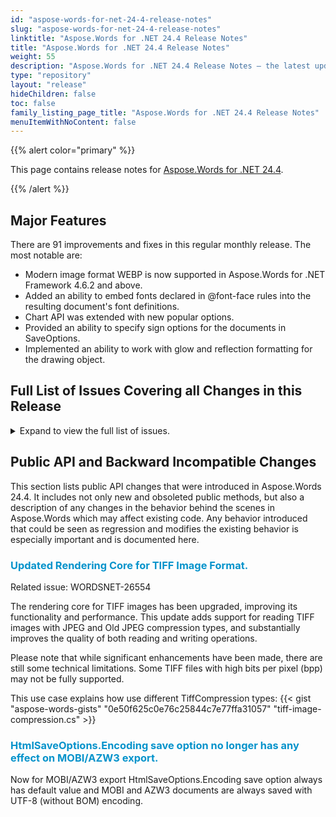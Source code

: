 ```yaml
---
id: "aspose-words-for-net-24-4-release-notes"
slug: "aspose-words-for-net-24-4-release-notes"
linktitle: "Aspose.Words for .NET 24.4 Release Notes"
title: "Aspose.Words for .NET 24.4 Release Notes"
weight: 55
description: "Aspose.Words for .NET 24.4 Release Notes – the latest updates and fixes."
type: "repository"
layout: "release"
hideChildren: false
toc: false
family_listing_page_title: "Aspose.Words for .NET 24.4 Release Notes"
menuItemWithNoContent: false
---
```


{{% alert color="primary" %}}

This page contains release notes for [Aspose.Words for .NET 24.4](https://www.nuget.org/packages/Aspose.Words/24.4.0).

{{% /alert %}}

## Major Features

There are 91 improvements and fixes in this regular monthly release. The most notable are:

- Modern image format WEBP is now supported in Aspose.Words for .NET Framework 4.6.2 and above.
- Added an ability to embed fonts declared in @font-face rules into the resulting document's font definitions.
- Chart API was extended with new popular options.
- Provided an ability to specify sign options for the documents in SaveOptions.
- Implemented an ability to work with glow and reflection formatting for the drawing object.

## Full List of Issues Covering all Changes in this Release

<details>
<summary>Expand to view the full list of issues.</summary>

|Key|Summary|Category|
| :- | :- | :- |
|WORDSNET-25900|Consider providing a property to specify digital hash algorithm used by a digital signature in DigitalSignatureUtil.|New Feature
|WORDSNET-20004|Add property ExportTextInputFormFieldAsText to HtmlFixedSaveOptions|New Feature
|WORDSNET-8059|Support of CSS3 font-face Rule|New Feature
|WORDSNET-13662|Add feature to change the font size and name of text in the chart|New Feature
|WORDSNET-26707|Implement WebP format support for NET Framework 4.6, NET Standard 2.0, NET 6.0 and above assembly|New Feature
|WORDSNET-26172|Add public API to get/set MirrorIndents paragraph property|New Feature
|WORDSNET-26569|Add the ability to set font formatting, as well as fill and stroke for the remaining chart elements|New Feature
|WORDSNET-25896|Consider providing sign document option in SaveOptions for DOC, DOCX, ODT and XPS as we have for PDF|New Feature
|WORDSNET-24707|New method for removing blank pages|New Feature
|WORDSNET-6697|Consider reading linked web fonts during importing HTML|New Feature
|WORDSNET-20263|Images render as corss after docx to DOC/PDF|Enhencement
|WORDSNET-23266|ArgumentException is thrown upon insertion an image|Enhencement
|WORDSNET-25658|Last table column is partially clipped at right after rendering|Enhencement
|WORDSNET-26621|Get coordinates of bounding box for TTGlyph|Enhencement
|WORDSNET-21319|Different table height in AW PDF output|Enhencement
|WORDSNET-26757|DOCX to MD: Tables are not indented|Bug
|WORDSNET-21285|Image is lost after conversion from DOCX to HtmlFixed|Bug
|WORDSNET-24629|Images are replaced by the red crosses on conversion from DOCX to PDF|Bug
|WORDSNET-26207|JPEG image is rendered as a red cross|Bug
|WORDSNET-25642|Part of content is moved to previous page|Bug
|WORDSNET-26600|GIF image cannot be inserted into the document|Bug
|WORDSNET-25552|XML document is detected as TEXT by FileFormatUtil.DetectFileFormat|Bug
|WORDSNET-23293|Position of tabstops in footer is wrong |Bug
|WORDSNET-18272|Positioning issue of full-width punctuations after conversion from Word Document to PDF|Bug
|WORDSNET-18858|Different line wrapping in a hyphenated document causes different page count in AW layout|Bug
|WORDSNET-26737|AgilentSymbolOne font is not used upon rendering even if it is available in font source|Bug
|WORDSNET-26746|Stack routine and FieldBundle refactoring|Bug
|WORDSNET-24348|DOCX->HTML->DOCX: Custom headings not retained after roundtrip|Bug
|WORDSNET-26769|Spacing and word-wrap is incorrect after rendering document|Bug
|WORDSNET-19949|MathLineBreak does not affect the formula when rendering to PDF|Bug
|WORDSNET-26777|Properties of hidden paragraph inside Sdt are not ignored by Word|Bug
|WORDSNET-26443|Aspose.Words Blazor Performance|Bug
|WORDSNET-26795|OverflowException on DOCX to XLSX: Not a legal OleAut date|Bug
|WORDSNET-26678|Saved XLSX document has an issue|Bug
|WORDSNET-18025|Implement MS Word 2013 hyphenation logic between pages and columns|Bug
|WORDSNET-26377|Shapes positions are incorrect after rendering|Bug
|WORDSNET-19354|DOCX to PDF conversion comparing to Microsoft Word|Bug
|WORDSNET-26062|Punctuation character overlaps Chinese character on rendering to fixed-page formats|Bug
|WORDSNET-26044|Incorrectly indenting list upon save document|Bug
|WORDSNET-22495|Implement hyphenation logic between pages and columns|Bug
|WORDSNET-25290|Line of text is moved to previous page upon rendering|Bug
|WORDSNET-24691|Allow setting LinkedStyleName property|Bug
|WORDSNET-25334|DOCX to PDF with Hyphenation: Content not split correctly on page break|Bug
|WORDSNET-25589|The quotes character overlaps other characters|Bug
|WORDSNET-26503|List items in ca_ES locale are rendered as English|Bug
|WORDSNET-26508|List labels have incorrect font-size after DOCX->HTML->DOCX conversion|Bug
|WORDSNET-26513|NullReferenceException is thrown upon rendering document|Bug
|WORDSNET-25666|Table indent reported by AW model is different from MS Word|Bug
|WORDSNET-26541|InvalidOperationException is thrown upon rendering document with ShowInBalloons.Format|Bug
|WORDSNET-26550|NotSupportedException is thrown upon saving document as DOC to stream in python|Bug
|WORDSNET-26327|InvalidOperationException is thrown upon updating fields|Bug
|WORDSNET-26348|Table formatting is broken after open/save WordML file|Bug
|WORDSNET-26562|Incorrect PDF file reading|Bug
|WORDSNET-25854|Line spacing is incorrect if specify EditingLanguage.ChinesePRC|Bug
|WORDSNET-25274|Table position is changed after comparting documents|Bug
|WORDSNET-26596|Hyperlink address is truncated f contains Unicode characters |Bug
|WORDSNET-26606|AutoOpen macros does not work after converting DOT to DOC|Bug
|WORDSNET-25919|Bracket shape has wrong Filled property|Bug
|WORDSNET-26619|Table width is incorrect after rendering|Bug
|WORDSNET-26622|NullReferenceException is thrown upon rendering document after updating fields|Bug
|WORDSNET-26625|Text inside textboxes are lost after conversion|Bug
|WORDSNET-26634|REF field value is not shown after DOTM to DOC conversion|Bug
|WORDSNET-26641|Pdf2Word. Incorrect position and alpha channel of XForm content|Bug
|WORDSNET-26647|Save to PDF uses wrong font|Bug
|WORDSNET-26652|Header is lost when ExtractPages is used after HeadersFooters.LinkToPrevious|Bug
|WORDSNET-26663|Offsets befroe and after bracket element, based on type of neighbor element|Bug
|WORDSNET-26664|InvalidOperationException is thrown upon comparing document|Bug
|WORDSNET-26665|Incorrect rendering of Nary in structured document tag|Bug
|WORDSNET-26670|Add support to get Glow effect of a Shape|Bug
|WORDSNET-26671|Add support to get Reflection effect of a Shape|Bug
|WORDSNET-26675|Table borders are lost after open/save document|Bug
|WORDSNET-26667|DOCX document merging issue|Bug
|WORDSNET-26674|Aspose.Words finds a difference in field code, while MS Word doe snot see any difference|Bug
|WORDSNET-26682|Negative value is formatted improperly|Bug
|WORDSNET-26687|Bullet characters are not rendered properly|Bug
|WORDSNET-26689|NullReferenceException is thrown upon saving document the second time|Bug
|WORDSNET-26715|Image is lost after rendering document|Bug
|WORDSNET-26721|Hyphenation does not match MS Word after rendering|Bug
|WORDSNET-18647|Export shape with screen tip without reference to HTML should generate a title attribute|Bug
|WORDSNET-26144|Underline is lost after appending document|Bug
|WORDSNET-26624|Replacing content in tracked document|Bug
|WORDSNET-26598|Tables inside the merged document split between pages|Bug
|WORDSNET-25830|Font inherited from Normal style is explicitly set after importing Style with ImportFormatMode.UseDestinationStyles|Bug
|WORDSNET-26263|Paragraph's font isn't preserved after HTML->HTML conversion.|Bug
|WORDSNET-26807|PDF to DOCX: Corrupted output file|Bug
|WORDSNET-26246|Table formatting is broken after converting WML to DOC|Bug
|WORDSNET-15711|font-face rule is ignored on import from HTML|Bug
|WORDSNET-24391|Font is changed from 'CiscoSans' to 'Arial' after reading HTML document|Bug
|WORDSNET-16593|PDF output contains an extra empty space added in every entry of the numbered list|Bug
|WORDSNET-11586|Assertion when converting a Word document to PDF|Bug
|WORDSNET-19504|Saved XPS will not print on a Type 3 printer driver|Bug
</details>

## Public API and Backward Incompatible Changes

This section lists public API changes that were introduced in Aspose.Words 24.4. It includes not only new and obsoleted public methods, but also a description of any changes in the behavior behind the scenes in Aspose.Words which may affect existing code. Any behavior introduced that could be seen as regression and modifies the existing behavior is especially important and is documented here.

### <span style="color: #0593cb;">Updated Rendering Core for TIFF Image Format.</span>

Related issue: WORDSNET-26554

The rendering core for TIFF images has been upgraded, improving its functionality and performance. This update adds support for reading TIFF images with JPEG and Old JPEG compression types, and substantially improves the quality of both reading and writing operations.

Please note that while significant enhancements have been made, there are still some technical limitations. Some TIFF files with high bits per pixel (bpp) may not be fully supported.

This use case explains how use different TiffCompression types:
{{< gist "aspose-words-gists" "0e50f625c0e76c25844c7e77ffa31057" "tiff-image-compression.cs" >}}

### <span style="color: #0593cb;">HtmlSaveOptions.Encoding save option no longer has any effect on MOBI/AZW3 export.</span>

Now for MOBI/AZW3 export HtmlSaveOptions.Encoding save option always has default value and MOBI and AZW3 documents are always saved with UTF-8 (without BOM) encoding.